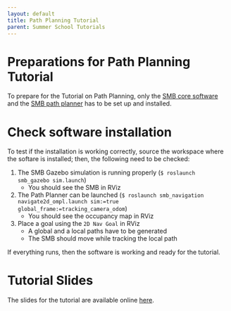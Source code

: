 ```yaml
---
layout: default
title: Path Planning Tutorial
parent: Summer School Tutorials
---
```


# Preparations for Path Planning Tutorial
To prepare for the Tutorial on Path Planning, only the [SMB core software](../core-software/installation_core.md) and the [SMB path planner](../core-software/autonomy_software.md#path-planning) has to be set up and installed.

# Check software installation
To test if the installation is working correctly, source the workspace where the softare is installed; then, the following need to be checked:

1. The SMB Gazebo simulation is running properly (`$ roslaunch smb_gazebo sim.launch`)
	* You should see the SMB in RViz
2. The Path Planner can be launched (`$ roslaunch smb_navigation navigate2d_ompl.launch sim:=true global_frame:=tracking_camera_odom`)
	* You should see the occupancy map in RViz
3. Place a goal using the `2D Nav Goal` in RViz
	* A global and a local paths have to be generated
	* The SMB should move while tracking the local path
	
If everything runs, then the software is working and ready for the tutorial.
	
# Tutorial Slides
The slides for the tutorial are available online [here](https://docs.google.com/presentation/d/1wrH-gTAJQq2iququ-cOHDCa6Z_HXRueYX-B6Pd9Bt50/edit?usp=sharing).

